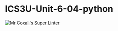 # ICS3U-Unit-6-04-python

[![Mr Coxall's Super Linter](https://github.com/Johanna-liu16/ICS3U-Unit-6-04-python/workflows/Mr%20Coxall's%20Super%20Linter/badge.svg)](https://github.com/Johanna-liu16/ICS3U-Unit-6-04-python/actions/)
